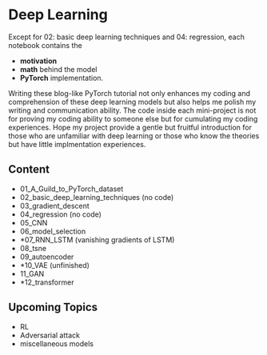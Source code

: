 # Deep Learning
Except for 02: basic deep learning techniques and 04: regression, each notebook contains the 
- **motivation**
- **math** behind the model 
- **PyTorch** implementation.

Writing these blog-like PyTorch tutorial not only enhances my coding and comprehension of these deep learning models but also helps me polish my writing  and communication ability. The code inside each mini-project is not for proving my coding ability to someone else but for cumulating my coding experiences. Hope my project provide a gentle but fruitful introduction for those who are unfamiliar with deep learning or those who know the theories but have little implmentation experiences. 
## Content
- 01_A_Guild_to_PyTorch_dataset
- 02_basic_deep_learning_techniques (no code)
- 03_gradient_descent
- 04_regression (no code)
- 05_CNN
- 06_model_selection
- *07_RNN_LSTM (vanishing gradients of LSTM)
- 08_tsne
- 09_autoencoder
- *10_VAE (unfinished)
- 11_GAN
- *12_transformer
## Upcoming Topics
- RL
- Adversarial attack
- miscellaneous models
